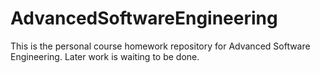 # AdvancedSoftwareEngineering
  This is the personal course homework repository for Advanced Software Engineering. Later work is waiting to be done.  
